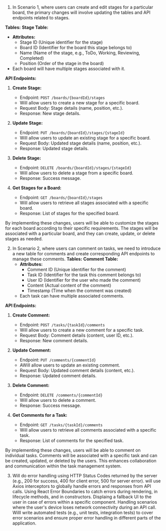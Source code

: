 1. In Scenario 1, where users can create and edit stages for a particular board, the primary changes will involve updating the tables and API endpoints related to stages.

**Tables:**
   **Stage Table:**
   - **Attributes:**
     - Stage ID (Unique identifier for the stage)
     - Board ID (Identifier for the board this stage belongs to)
     - Name (Name of the stage, e.g., ToDo, Working, Reviewing, Completed)
     - Position (Order of the stage in the board)
   - Each board will have multiple stages associated with it.

**API Endpoints:**
1. **Create Stage:**
   - Endpoint: `POST /boards/{boardId}/stages`
   - Will allow users to create a new stage for a specific board.
   - Request Body: Stage details (name, position, etc.).
   - Response: New stage details.

2. **Update Stage:**
   - Endpoint: `PUT /boards/{boardId}/stages/{stageId}`
   - Will allow users to update an existing stage for a specific board.
   - Request Body: Updated stage details (name, position, etc.).
   - Response: Updated stage details.

3. **Delete Stage:**
   - Endpoint: `DELETE /boards/{boardId}/stages/{stageId}`
   - Will allow users to delete a stage from a specific board.
   - Response: Success message.

4. **Get Stages for a Board:**
   - Endpoint: `GET /boards/{boardId}/stages`
   - Will allow users to retrieve all stages associated with a specific board.
   - Response: List of stages for the specified board.

By implementing these changes, users will be able to customize the stages for each board according to their specific requirements. The stages will be associated with a particular board, and they can create, update, or delete stages as needed.

2. In Scenario 2, where users can comment on tasks, we need to introduce a new table for comments and create corresponding API endpoints to manage these comments.
**Tables:**
   **Comment Table:**
   - **Attributes:**
     - Comment ID (Unique identifier for the comment)
     - Task ID (Identifier for the task this comment belongs to)
     - User ID (Identifier for the user who made the comment)
     - Content (Actual content of the comment)
     - Timestamp (Time when the comment was created)
   - Each task can have multiple associated comments.

**API Endpoints:**
1. **Create Comment:**
   - Endpoint: `POST /tasks/{taskId}/comments`
   - Will allow users to create a new comment for a specific task.
   - Request Body: Comment details (content, user ID, etc.).
   - Response: New comment details.

2. **Update Comment:**
   - Endpoint: `PUT /comments/{commentId}`
   - AWill allow users to update an existing comment.
   - Request Body: Updated comment details (content, etc.).
   - Response: Updated comment details.

3. **Delete Comment:**
   - Endpoint: `DELETE /comments/{commentId}`
   - Will allow users to delete a comment.
   - Response: Success message.

4. **Get Comments for a Task:**
   - Endpoint: `GET /tasks/{taskId}/comments`
   - Will allow users to retrieve all comments associated with a specific task.
   - Response: List of comments for the specified task.

By implementing these changes, users will be able to comment on individual tasks. Comments will be associated with a specific task and can be created, updated, or deleted by the users. This enhances collaboration and communication within the task management system.

3. Will do error handling using HTTP Status Codes returned by the server (e.g., 200 for success, 400 for client error, 500 for server error). will use Axios interceptors to globally handle errors and responses from API calls. Using React Error Boundaries to catch errors during rendering, in lifecycle methods, and in constructors. Displaing a fallback UI to the user in case of errors within a specific component. Handling scenarios where the user's device loses network connectivity during an API call. Willl write automated tests (e.g., unit tests, integration tests) to cover error scenarios and ensure proper error handling in different parts of the application.
